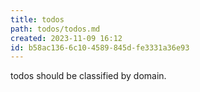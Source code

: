 ```yaml
---
title: todos
path: todos/todos.md
created: 2023-11-09 16:12
id: b58ac136-6c10-4589-845d-fe3331a36e93
---
```


todos should be classified by domain.
